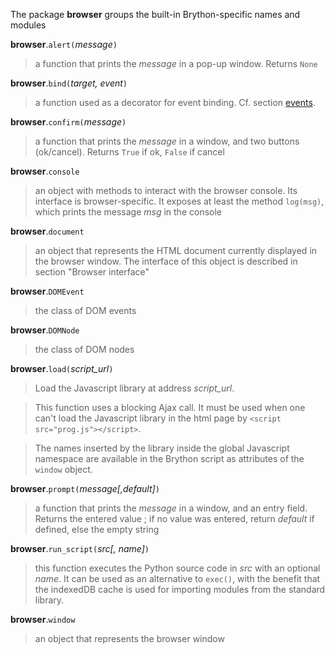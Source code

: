 The package **browser** groups the built-in Brython-specific names and modules

**browser**.`alert(`_message_`)`
> a function that prints the _message_ in a pop-up window. Returns `None`

**browser**.`bind(`_target, event_`)`
> a function used as a decorator for event binding. Cf. section [events](events.html).

**browser**.`confirm(`_message_`)`
> a function that prints the _message_ in a window, and two buttons (ok/cancel). Returns `True` if ok, `False` if cancel

**browser**.`console`
> an object with methods to interact with the browser console. Its interface is browser-specific. It exposes at least the method `log(msg)`, which prints the message _msg_ in the console

**browser**.`document`
> an object that represents the HTML document currently displayed in the browser window. The interface of this object is described in section "Browser interface"

**browser**.`DOMEvent`
> the class of DOM events

**browser**.`DOMNode`
> the class of DOM nodes

**browser**.`load(`_script\_url_`)`
> Load the Javascript library at address _script\_url_.

> This function uses a blocking Ajax call. It must be used when one can't
> load the Javascript library in the html page by
> `<script src="prog.js"></script>`.

> The names inserted by the library inside the global Javascript namespace
> are available in the Brython script as attributes of the `window` object.

**browser**.`prompt(`_message[,default]_`)`
> a function that prints the _message_ in a window, and an entry field.
> Returns the entered value ; if no value was entered, return _default_ if
> defined, else the empty string

**browser**.`run_script(`_src[, name]_`)`
> this function executes the Python source code in _src_ with an optional
> _name_. It can be used as an alternative to `exec()`, with the benefit
> that the indexedDB cache is used for importing modules from the standard
> library.


**browser**.`window`
> an object that represents the browser window

